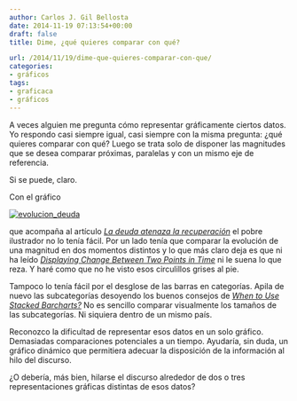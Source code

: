 ```yaml
---
author: Carlos J. Gil Bellosta
date: 2014-11-19 07:13:54+00:00
draft: false
title: Dime, ¿qué quieres comparar con qué?

url: /2014/11/19/dime-que-quieres-comparar-con-que/
categories:
- gráficos
tags:
- graficaca
- gráficos
---
```


A veces alguien me pregunta cómo representar gráficamente ciertos datos. Yo respondo casi siempre igual, casi siempre con la misma pregunta: ¿qué quieres comparar con qué? Luego se trata solo de disponer las magnitudes que se desea comparar próximas, paralelas y con un mismo eje de referencia.

Si se puede, claro.

Con el gráfico

[![evolucion_deuda](/wp-uploads/2014/11/evolucion_deuda.png#center)
](/wp-uploads/2014/11/evolucion_deuda.png#center)

que acompaña al artículo [_La deuda atenaza la recuperación_](http://economia.elpais.com/economia/2014/11/14/actualidad/1415994659_768247.html) el pobre ilustrador no lo tenía fácil. Por un lado tenía que comparar la evolución de una magnitud en dos momentos distintos y lo que más claro deja es que ni ha leído [_Displaying Change Between Two Points in Time_](http://www.perceptualedge.com/articles/visual_business_intelligence/displaying_change_between_two_points_in_time.pdf) ni le suena lo que reza. Y haré como que no he visto esos circulillos grises al pie.

Tampoco lo tenía fácil por el desglose de las barras en categorías. Apila de nuevo las subcategorías desoyendo los buenos consejos de _[When to Use Stacked Barcharts?](http://solomonmessing.wordpress.com/2014/10/11/when-to-use-stacked-barcharts/)_ No es sencillo comparar visualmente los tamaños de las subcategorías. Ni siquiera dentro de un mismo país.

Reconozco la dificultad de representar esos datos en un solo gráfico. Demasiadas comparaciones potenciales a un tiempo. Ayudaría, sin duda, un gráfico dinámico que permitiera adecuar la disposición de la información al hilo del discurso.

¿O debería, más bien, hilarse el discurso alrededor de dos o tres representaciones gráficas distintas de esos datos?
